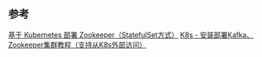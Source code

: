 ## 参考
[基于 Kubernetes 部署 Zookeeper（StatefulSet方式）][1]
[K8s - 安装部署Kafka、Zookeeper集群教程（支持从K8s外部访问）][2]

[1]: https://blog.csdn.net/mojinchuan/article/details/131146470
[2]: https://baijiahao.baidu.com/s?id=1780795587495150182&wfr=spider&for=pc
